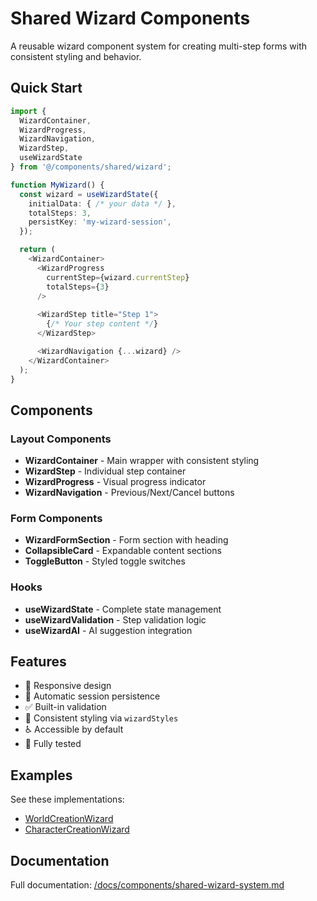 # Shared Wizard Components

A reusable wizard component system for creating multi-step forms with consistent styling and behavior.

## Quick Start

```typescript
import {
  WizardContainer,
  WizardProgress,
  WizardNavigation,
  WizardStep,
  useWizardState
} from '@/components/shared/wizard';

function MyWizard() {
  const wizard = useWizardState({
    initialData: { /* your data */ },
    totalSteps: 3,
    persistKey: 'my-wizard-session',
  });

  return (
    <WizardContainer>
      <WizardProgress 
        currentStep={wizard.currentStep} 
        totalSteps={3} 
      />
      
      <WizardStep title="Step 1">
        {/* Your step content */}
      </WizardStep>

      <WizardNavigation {...wizard} />
    </WizardContainer>
  );
}
```

## Components

### Layout Components
- **WizardContainer** - Main wrapper with consistent styling
- **WizardStep** - Individual step container
- **WizardProgress** - Visual progress indicator
- **WizardNavigation** - Previous/Next/Cancel buttons

### Form Components
- **WizardFormSection** - Form section with heading
- **CollapsibleCard** - Expandable content sections
- **ToggleButton** - Styled toggle switches

### Hooks
- **useWizardState** - Complete state management
- **useWizardValidation** - Step validation logic
- **useWizardAI** - AI suggestion integration

## Features

- 📱 Responsive design
- 💾 Automatic session persistence
- ✅ Built-in validation
- 🎨 Consistent styling via `wizardStyles`
- ♿ Accessible by default
- 🧪 Fully tested

## Examples

See these implementations:
- [WorldCreationWizard](../../WorldCreationWizard/)
- [CharacterCreationWizard](../../CharacterCreationWizard/)

## Documentation

Full documentation: [/docs/components/shared-wizard-system.md](/docs/components/shared-wizard-system.md)